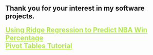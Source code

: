 ## Thank you for your interest in my software projects.

<h2 style="margin: 0;"><a href="/DataScience/RidgeRegressionNBA" target="_blank" style="color:#B5E853">Using Ridge Regression to Predict NBA Win Percentage</a></h2>
<h2 style="margin: 0;"><a href="/AdvancedDataScience/PivotTables" target="_blank" style="color:#B5E853">Pivot Tables Tutorial</a></h2>
